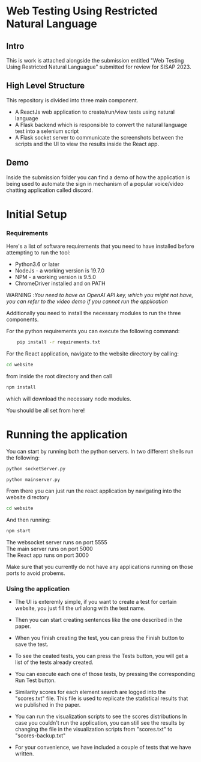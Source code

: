 # Web Testing Using Restricted Natural Language #

## Intro ##

This is work is attached alongside the submission entitled "Web Testing Using Restricted Natural Languague" submitted for review for SISAP 2023.


## High Level Structure ##

This repository is divided into three main component. 

- A ReactJs web application to create/run/view tests using natural language
- A Flask backend which is responsible to convert the natural language test into a selenium script
- A Flask socket server to communicate the screenshots between the scripts and the UI to view the results inside the React app.


## Demo ##  
Inside the submission folder you can find a demo of how the application is being used to automate the sign in mechanism of a popular voice/video chatting application called discord.



# Initial Setup #

### Requirements ###
Here's a list of software requirements that you need to have installed before attempting to run the tool:

- Python3.6 or later
- NodeJs - a working version is 19.7.0
- NPM - a working version is 9.5.0
- ChromeDriver installed and on PATH

WARNING :<i>You need to have an OpenAI API key, which you might not have, you can refer to the video demo if you cannot run the application</i>


Additionally you need to install the necessary modules to run the three components.

For the python requirements you can execute the following command:

```bash
    pip install -r requirements.txt
```

For the React application, navigate to the website directory by calling:

```bash
cd website
```

from inside the root directory and then call

```bash
npm install
```
which will download the necessary node modules.


You should be all set from here!

# Running the application #

You can start by running both the python servers.
In two different shells run the following:


```bash
python socketServer.py
```

```bash
python mainserver.py
```

From there you can just run the react application by navigating into the website directory

```bash
cd website
```

And then running:

```bash
npm start
```

The websocket server runs on port 5555 <br>
The main server runs on port 5000<br>
The React app runs on port 3000 <br>

Make sure that you currently do not have any applications running on those ports to avoid probems.


### Using the application ###

- The UI is exteremly simple, if you want to create a test for certain website, you just fill the url along with the test name.

- Then you can start creating sentences like the one described in the paper.

- When you finish creating the test, you can press the Finish button to save the test.

- To see the ceated tests, you can press the Tests button, you will get a list of the tests already created.

- You can execute each one of those tests, by pressing the corresponding Run Test button.


- Similarity scores for each element search are logged into the "scores.txt" file. This file is used to replicate the statistical results that we published in the paper.

- You can run the visualization scripts to see the scores distributions
In case you couldn't run the application, you can still see the results by changing the file in the visualization scripts from "scores.txt" to "scores-backup.txt"

- For your convenience, we have included a couple of tests that we have written.


### 